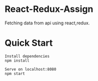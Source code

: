 # React-Redux-Assign

Fetching data from api using react,redux.

# Quick Start

```
Install dependencies
npm install

Serve on localhost:8080
npm start
```
